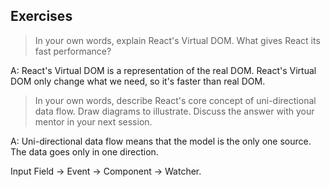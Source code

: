 ## Exercises

> In your own words, explain React's Virtual DOM. What gives React its fast performance?

A: React's Virtual DOM is a representation of the real DOM. React's Virtual DOM only change what we need, so it's faster than real DOM.

>In your own words, describe React's core concept of uni-directional data flow. Draw diagrams to illustrate. Discuss the answer with your mentor in your next session.

A: Uni-directional data flow means that the model is the only one source. The data goes only in one direction.

Input Field -> Event -> Component -> Watcher.
